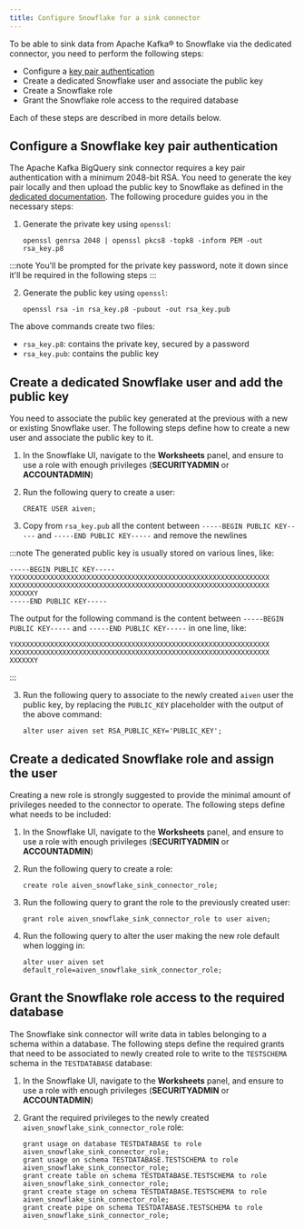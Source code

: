 ```yaml
---
title: Configure Snowflake for a sink connector
---
```


To be able to sink data from Apache Kafka® to Snowflake via the
dedicated connector, you need to perform the following steps:

-   Configure a [key pair
    authentication](https://docs.snowflake.com/en/user-guide/key-pair-auth.html#configuring-key-pair-authentication)
-   Create a dedicated Snowflake user and associate the public key
-   Create a Snowflake role
-   Grant the Snowflake role access to the required database

Each of these steps are described in more details below.

## Configure a Snowflake key pair authentication

The Apache Kafka BigQuery sink connector requires a key pair
authentication with a minimum 2048-bit RSA. You need to generate the key
pair locally and then upload the public key to Snowflake as defined in
the [dedicated
documentation](https://docs.snowflake.com/en/user-guide/key-pair-auth.html#configuring-key-pair-authentication).
The following procedure guides you in the necessary steps:

1.  Generate the private key using `openssl`:

    ``` 
    openssl genrsa 2048 | openssl pkcs8 -topk8 -inform PEM -out rsa_key.p8
    ```

:::note
You\'ll be prompted for the private key password, note it down since
it\'ll be required in the following steps
:::

2.  Generate the public key using `openssl`:

    ``` 
    openssl rsa -in rsa_key.p8 -pubout -out rsa_key.pub
    ```

The above commands create two files:

-   `rsa_key.p8`: contains the private key, secured by a password
-   `rsa_key.pub`: contains the public key

## Create a dedicated Snowflake user and add the public key

You need to associate the public key generated at the previous with a
new or existing Snowflake user. The following steps define how to create
a new user and associate the public key to it.

1.  In the Snowflake UI, navigate to the **Worksheets** panel, and
    ensure to use a role with enough privileges (**SECURITYADMIN** or
    **ACCOUNTADMIN**)

2.  Run the following query to create a user:

    ``` 
    CREATE USER aiven;
    ```

3.  Copy from `rsa_key.pub` all the content between
    `-----BEGIN PUBLIC KEY-----` and `-----END PUBLIC KEY-----` and
    remove the newlines

:::note
The generated public key is usually stored on various lines, like:

``` 
-----BEGIN PUBLIC KEY-----
YXXXXXXXXXXXXXXXXXXXXXXXXXXXXXXXXXXXXXXXXXXXXXXXXXXXXXXXXXXXXXXX
XXXXXXXXXXXXXXXXXXXXXXXXXXXXXXXXXXXXXXXXXXXXXXXXXXXXXXXXXXXXXXXX
XXXXXXY
-----END PUBLIC KEY-----
```

The output for the following command is the content between
`-----BEGIN PUBLIC KEY-----` and `-----END PUBLIC KEY-----` in one line,
like:

``` 
YXXXXXXXXXXXXXXXXXXXXXXXXXXXXXXXXXXXXXXXXXXXXXXXXXXXXXXXXXXXXXXX
XXXXXXXXXXXXXXXXXXXXXXXXXXXXXXXXXXXXXXXXXXXXXXXXXXXXXXXXXXXXXXXX
XXXXXXY
```
:::

3.  Run the following query to associate to the newly created `aiven`
    user the public key, by replacing the `PUBLIC_KEY` placeholder with
    the output of the above command:

    ``` 
    alter user aiven set RSA_PUBLIC_KEY='PUBLIC_KEY';
    ```

## Create a dedicated Snowflake role and assign the user

Creating a new role is strongly suggested to provide the minimal amount
of privileges needed to the connector to operate. The following steps
define what needs to be included:

1.  In the Snowflake UI, navigate to the **Worksheets** panel, and
    ensure to use a role with enough privileges (**SECURITYADMIN** or
    **ACCOUNTADMIN**)

2.  Run the following query to create a role:

    ``` 
    create role aiven_snowflake_sink_connector_role;
    ```

3.  Run the following query to grant the role to the previously created
    user:

    ``` 
    grant role aiven_snowflake_sink_connector_role to user aiven;
    ```

4.  Run the following query to alter the user making the new role
    default when logging in:

    ``` 
    alter user aiven set default_role=aiven_snowflake_sink_connector_role;
    ```

## Grant the Snowflake role access to the required database

The Snowflake sink connector will write data in tables belonging to a
schema within a database. The following steps define the required grants
that need to be associated to newly created role to write to the
`TESTSCHEMA` schema in the `TESTDATABASE` database:

1.  In the Snowflake UI, navigate to the **Worksheets** panel, and
    ensure to use a role with enough privileges (**SECURITYADMIN** or
    **ACCOUNTADMIN**)

2.  Grant the required privileges to the newly created
    `aiven_snowflake_sink_connector_role` role:

        grant usage on database TESTDATABASE to role aiven_snowflake_sink_connector_role;
        grant usage on schema TESTDATABASE.TESTSCHEMA to role aiven_snowflake_sink_connector_role;
        grant create table on schema TESTDATABASE.TESTSCHEMA to role aiven_snowflake_sink_connector_role;
        grant create stage on schema TESTDATABASE.TESTSCHEMA to role aiven_snowflake_sink_connector_role;
        grant create pipe on schema TESTDATABASE.TESTSCHEMA to role aiven_snowflake_sink_connector_role;
